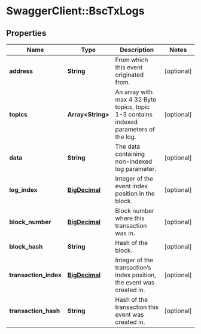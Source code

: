 # SwaggerClient::BscTxLogs

## Properties
Name | Type | Description | Notes
------------ | ------------- | ------------- | -------------
**address** | **String** | From which this event originated from. | [optional] 
**topics** | **Array&lt;String&gt;** | An array with max 4 32 Byte topics, topic 1-3 contains indexed parameters of the log. | [optional] 
**data** | **String** | The data containing non-indexed log parameter. | [optional] 
**log_index** | [**BigDecimal**](BigDecimal.md) | Integer of the event index position in the block. | [optional] 
**block_number** | [**BigDecimal**](BigDecimal.md) | Block number where this transaction was in. | [optional] 
**block_hash** | **String** | Hash of the block. | [optional] 
**transaction_index** | [**BigDecimal**](BigDecimal.md) | Integer of the transaction’s index position, the event was created in. | [optional] 
**transaction_hash** | **String** | Hash of the transaction this event was created in. | [optional] 

